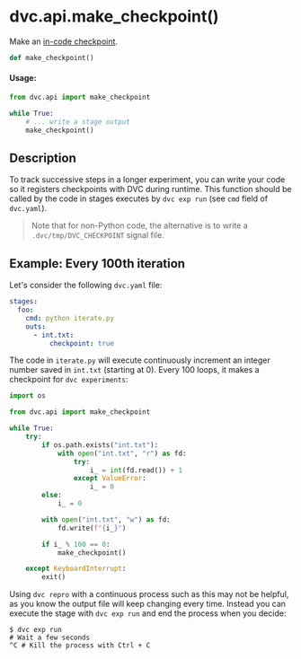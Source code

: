 # dvc.api.make_checkpoint()

Make an
[in-code checkpoint](/doc/user-guide/experiment-management#checkpoints-in-source-code).

```py
def make_checkpoint()
```

#### Usage:

```py
from dvc.api import make_checkpoint

while True:
    # ... write a stage output
    make_checkpoint()
```

## Description

To track successive steps in a longer <abbr>experiment</abbr>, you can write
your code so it registers checkpoints with DVC during runtime. This function
should be called by the code in stages executes by `dvc exp run` (see `cmd`
field of `dvc.yaml`).

> Note that for non-Python code, the alternative is to write a
> `.dvc/tmp/DVC_CHECKPOINT` signal file.

## Example: Every 100th iteration

Let's consider the following `dvc.yaml` file:

```yaml
stages:
  foo:
    cmd: python iterate.py
    outs:
      - int.txt:
          checkpoint: true
```

The code in `iterate.py` will execute continuously increment an integer number
saved in `int.txt` (starting at 0). Every 100 loops, it makes a checkpoint for
`dvc experiments`:

```py
import os

from dvc.api import make_checkpoint

while True:
    try:
        if os.path.exists("int.txt"):
            with open("int.txt", "r") as fd:
                try:
                    i_ = int(fd.read()) + 1
                except ValueError:
                    i_ = 0
        else:
            i_ = 0

        with open("int.txt", "w") as fd:
            fd.write(f"{i_}")

        if i_ % 100 == 0:
            make_checkpoint()

    except KeyboardInterrupt:
        exit()
```

Using `dvc repro` with a continuous process such as this may not be helpful, as
you know the output file will keep changing every time. Instead you can execute
the stage with `dvc exp run` and end the process when you decide:

```dvc
$ dvc exp run
# Wait a few seconds
^C # Kill the process with Ctrl + C
```
